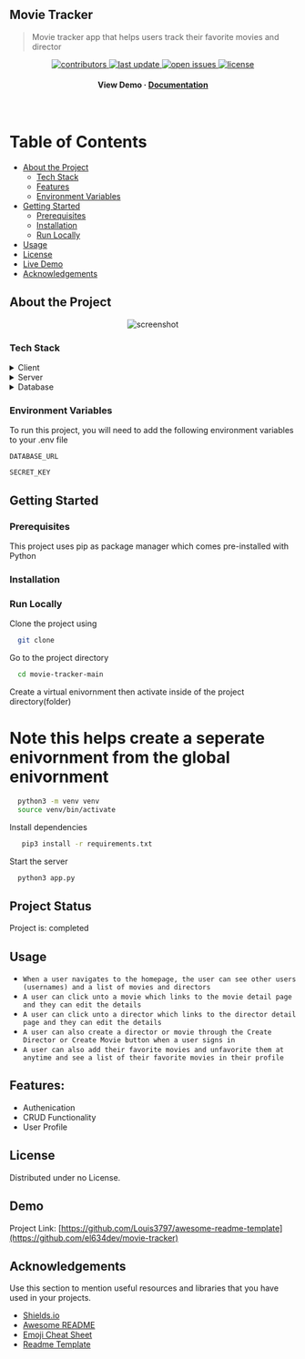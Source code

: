 ## Movie Tracker
> Movie tracker app that helps users track their favorite movies and director

<div align="center">
<!-- Badges -->
<p>
  <a href="https://github.com/Louis3797/awesome-readme-template/graphs/contributors">
    <img src="https://img.shields.io/github/contributors/el634dev/movie-tracker" alt="contributors" />
  </a>
  <a href="">
    <img src="https://img.shields.io/github/last-commit/el634dev/movie-tracker" alt="last update" />
  </a>
  <a href="https://github.com/Louis3797/awesome-readme-template/issues/">
    <img src="https://img.shields.io/github/issues/el634dev/movie-tracker" alt="open issues" />
  </a>
  <a href="https://github.com/Louis3797/awesome-readme-template/blob/master/LICENSE">
    <img src="https://img.shields.io/github/license/el634dev/movie-tracker" alt="license" />
  </a>
</p>
   
<h4>
    <a>View Demo</a>
  <span> · </span>
    <a href="https://github.com/el634dev/movie-tracker/README.md">Documentation</a>
  </h4>
</div>

<br />

<!-- Table of Contents -->
# Table of Contents

- [About the Project](#about-the-project)
  * [Tech Stack](#tech-stack)
  * [Features](#features)
  * [Environment Variables](#environment-variables)
- [Getting Started](#getting-started)
  * [Prerequisites](#prerequisites)
  * [Installation](#installation)
  * [Run Locally](#run-locally)
- [Usage](#usage)
- [License](#license)
- [Live Demo](#demo)
- [Acknowledgements](#acknowledgements)
  

<!-- About the Project -->
## About the Project

<div align="center"> 
  <img src="https://placehold.co/600x400?text=Your+Screenshot+here" alt="screenshot" />
</div>


<!-- TechStack -->
### Tech Stack

<details>
  <summary>Client</summary>
  <ul>
    <li><a href="https://jinja.palletsprojects.com/en/2.10.x/">Jinja</a></li>
    <li><a href="https://developer.mozilla.org/en-US/docs/Web/CSS">CSS</a></li>
  </ul>
</details>

<details>
  <summary>Server</summary>
  <ul>
    <li><a href="https://docs.python.org/3/index.html">Python3</a></li>
  </ul>
</details>

<details>
<summary>Database</summary>
  <ul>
    <li><a href="https://www.sqlalchemy.org/">SQLAlchemy</a></li>
  </ul>
</details>

<!-- Env Variables -->
### Environment Variables

To run this project, you will need to add the following environment variables to your .env file

`DATABASE_URL`

`SECRET_KEY`

<!-- Getting Started -->
## Getting Started

<!-- Prerequisites -->
### Prerequisites
This project uses pip as package manager which comes pre-installed with Python

<!-- Installation -->
### Installation

<!-- Run Locally -->
### Run Locally
Clone the project using

```bash
  git clone
```

Go to the project directory

```bash
  cd movie-tracker-main
```

Create a virtual enivornment then activate inside of the project directory(folder)
# Note this helps create a seperate enivornment from the global enivornment
```bash
  python3 -m venv venv
  source venv/bin/activate
```

Install dependencies

```bash
   pip3 install -r requirements.txt 
```

Start the server

```bash
  python3 app.py
```

<!-- Project Status -->
## Project Status
Project is: completed

<!-- Usage -->
## Usage
- `When a user navigates to the homepage, the user can see other users (usernames) and a list of movies and directors`
- `A user can click unto a movie which links to the movie detail page and they can edit the details`
- `A user can click unto a director which links to the director detail page and they can edit the details`
-  `A user can also create a director or movie through the Create Director or Create Movie button when a user signs in`
-  `A user can also add their favorite movies and unfavorite them at anytime and see a list of their favorite movies in their profile`

## Features:
- Authenication
- CRUD Functionality
- User Profile

<!-- License -->
## License
Distributed under no License.

<!-- Demo -->
## Demo
Project Link: [https://github.com/Louis3797/awesome-readme-template](https://github.com/el634dev/movie-tracker)

<!-- Acknowledgments -->
## Acknowledgements
Use this section to mention useful resources and libraries that you have used in your projects.

 - [Shields.io](https://shields.io/)
 - [Awesome README](https://github.com/matiassingers/awesome-readme)
 - [Emoji Cheat Sheet](https://github.com/ikatyang/emoji-cheat-sheet/blob/master/README.md#travel--places)
 - [Readme Template](https://github.com/othneildrew/Best-README-Template)
